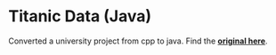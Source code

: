 # Titanic Data (Java)

Converted a university project from cpp to java. Find the [**original here**](https://github.com/MikeyJL/university-com728/tree/main/data/titanic).
